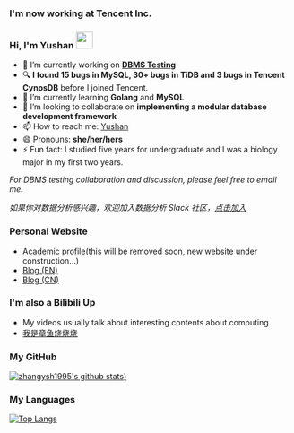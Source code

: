 ### I'm now working at Tencent Inc.

### Hi, I'm Yushan <img src="https://raw.githubusercontent.com/MartinHeinz/MartinHeinz/master/wave.gif" width="30px">

- 🔭 I’m currently working on **[DBMS Testing](https://github.com/zhangysh1995/awesome-database-testing)**
- :mag: **I found 15 bugs in MySQL, 30+ bugs in TiDB and 3 bugs in Tencent CynosDB** before I joined Tencent.
- 🌱 I’m currently learning **Golang** and **MySQL**
- 👯 I’m looking to collaborate on **implementing a modular database development framework**
- 📫 How to reach me: [Yushan](mailto:zhangysh1995@gmail.com)
- 😄 Pronouns: **she/her/hers**
- ⚡ Fun fact: I studied five years for undergraduate and I was a biology major in my first two years.

*For DBMS testing collaboration and discussion, please feel free to email me.*

*如果你对数据分析感兴趣，欢迎加入数据分析 Slack 社区，[点击加入](https://join.slack.com/t/data-analysisworld/shared_invite/zt-o9e5pae9-GQOqtcNrYlPEGdb58pmrXA)*

### Personal Website
- [Academic profile](http://home.cse.ust.hk/~yzhanghw/)(this will be removed soon, new website under construction...)
- [Blog (EN)](http://zhangyushao.site/)
- [Blog (CN)](https://blog.csdn.net/kids412kelly)

### I'm also a Bilibili Up
- My videos usually talk about interesting contents about computing
- [我是章鱼烧烧烧](https://space.bilibili.com/4327708)

### My GitHub
[![zhangysh1995's github stats](https://github-readme-stats.vercel.app/api?username=zhangysh1995&count_private=true))](https://github.com/anuraghazra/github-readme-stats)

### My Languages
[![Top Langs](https://github-readme-stats.vercel.app/api/top-langs/?username=zhangysh1995&layout=compact)](https://github.com/anuraghazra/github-readme-stats)
